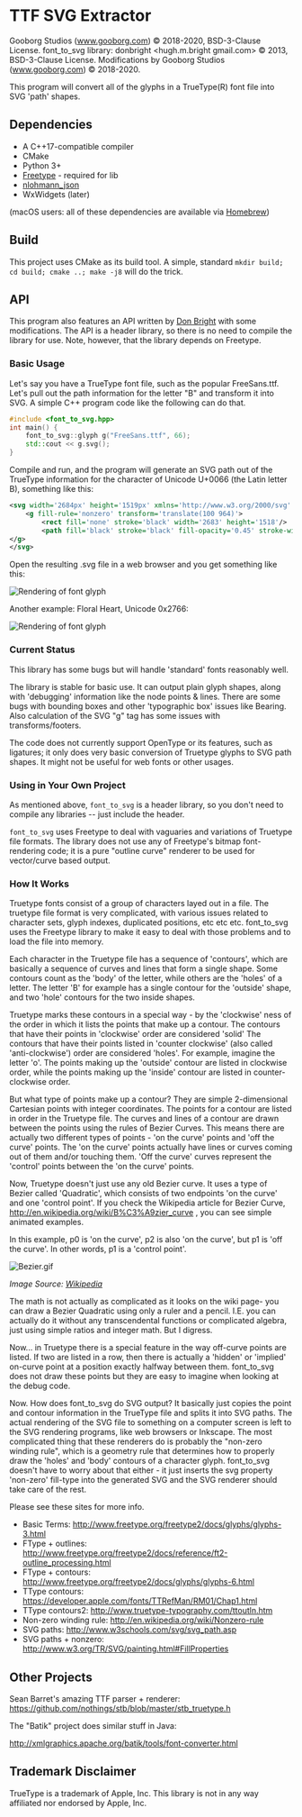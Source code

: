 # TTF SVG Extractor

Gooborg Studios (www.gooborg.com) © 2018-2020, BSD-3-Clause License.
font_to_svg library: donbright <hugh.m.bright gmail.com> © 2013, BSD-3-Clause License. Modifications by Gooborg Studios (www.gooborg.com) © 2018-2020.

This program will convert all of the glyphs in a TrueType(R) font file into SVG 'path' shapes.

## Dependencies

- A C++17-compatible compiler
- CMake
- Python 3+
- [Freetype](https://www.freetype.org/) - required for lib
- [nlohmann_json](https://github.com/nlohmann/json)
- WxWidgets (later)

(macOS users: all of these dependencies are available via [Homebrew](https://brew.sh/))

## Build

This project uses CMake as its build tool.  A simple, standard `mkdir build; cd build; cmake ..; make -j8` will do the trick.

## API

This program also features an API written by [Don Bright](https://github.com/donbright/font_to_svg) with some modifications.  The API is a header library, so there is no need to compile the library for use.  Note, however, that the library depends on Freetype.

### Basic Usage

Let's say you have a TrueType font file, such as the popular 
FreeSans.ttf. Let's pull out the path information for the letter "B" and 
transform it into SVG. A simple C++ program code like the following can 
do that.

```c++
#include <font_to_svg.hpp>
int main() {
	font_to_svg::glyph g("FreeSans.ttf", 66);
	std::cout << g.svg();
}
```

Compile and run, and the program will generate an SVG path out of the 
TrueType information for the character of Unicode U+0066 (the Latin 
letter B), something like this:

```xml
<svg width='2684px' height='1519px' xmlns='http://www.w3.org/2000/svg' version='1.1'>
    <g fill-rule='nonzero' transform='translate(100 964)'>
        <rect fill='none' stroke='black' width='2683' height='1518'/>
        <path fill='black' stroke='black' fill-opacity='0.45' stroke-width='2' d='M 623,-208 Q 623,-114 564,-57 Q 505,0 408,0 L 79,0 L 79,-729 L 375,-729 Q 436,-729 481,-711 Q 526,-693 548,-663 Q 571,-634 581,-604 Q 591,-575 591,-544 Q 591,-432 490,-385 Q 560,-358 591,-316 Q 623,-274 623,-208 Z M 498,-415 M 498,-531 Q 498,-647 352,-647 L 172,-647 L 172,-415 L 352,-415 Q 498,-415 498,-531 Z M 399,-82 Q 448,-82 479,-103 Q 510,-125 520,-151 Q 530,-177 530,-207 Q 530,-264 496,-298 Q 462,-333 399,-333 L 172,-333 L 172,-82 L 399,-82 Z' />
</g>
</svg>
```

Open the resulting .svg 
file in a web browser and you get something like this:

![Rendering of font glyph](assets/screenshot.png "The Letter B")

Another example: Floral Heart, Unicode 0x2766:

![Rendering of font glyph](assets/screenshot2.png "Floral Heart")

### Current Status

This library has some bugs but will handle 'standard' fonts reasonably well.

The library is stable for basic use. It can output plain glyph shapes,
along with 'debugging' information like the node points & lines. 
There are some bugs with bounding boxes and other 'typographic box' 
issues like Bearing. Also calculation of the SVG "g" tag has some issues 
with transforms/footers.

The code does not currently support OpenType or its features, such as 
ligatures; it only does very basic conversion of Truetype glyphs to SVG path shapes. It might not be useful for web fonts or other usages.

### Using in Your Own Project

As mentioned above, `font_to_svg` is a header library, so you don't need to 
compile any libraries -- just include the header.

`font_to_svg` uses Freetype to deal with vaguaries and variations of 
Truetype file formats. The library does not use any of Freetype's bitmap 
font-rendering code; it is a pure "outline curve" renderer to be 
used for vector/curve based output.

### How It Works

Truetype fonts consist of a group of characters layed out in a file. The 
truetype file format is very complicated, with various issues related to 
character sets, glyph indexes, duplicated positions, etc etc etc. font_to_svg 
uses the Freetype library to make it easy to deal with those problems 
and to load the file into memory.

Each character in the Truetype file has a sequence of 'contours', which 
are basically a sequence of curves and lines that form a single shape. 
Some contours count as the 'body' of the letter, while others are the 
'holes' of a letter. The letter 'B' for example has a single contour for 
the 'outside' shape, and two 'hole' contours for the two inside shapes.

Truetype marks these contours in a special way - by the 'clockwise' ness 
of the order in which it lists the points that make up a contour. The 
contours that have their points in 'clockwise' order are considered 
'solid' The contours that have their points listed in 'counter 
clockwise' (also called 'anti-clockwise') order are considered 'holes'. 
For example, imagine the letter 'o'. The points making up the 'outside' 
contour are listed in clockwise order, while the points making up the 
'inside' contour are listed in counter-clockwise order.

But what type of points make up a contour? They are simple 2-dimensional 
Cartesian points with integer coordinates. The points for a contour are 
listed in order in the Truetype file. The curves and lines of a contour 
are drawn between the points using the rules of Bezier Curves. This 
means there are actually two different types of points - 'on the curve' 
points and 'off the curve' points. The 'on the curve' points actually 
have lines or curves coming out of them and/or touching them. 'Off the curve'
curves represent the 'control' points between the 'on the curve' points.

Now, Truetype doesn't just use any old Bezier curve. It uses a type of 
Bezier called 'Quadratic', which consists of two endpoints 'on the 
curve' and one 'control point'. If you check the Wikipedia article for 
Bezier Curve, http://en.wikipedia.org/wiki/B%C3%A9zier_curve , you can see simple animated examples. 

In this example, p0 is 'on the curve', p2 is also 'on the curve', but
p1 is 'off the curve'. In other words, p1 is a 'control point'.

![Bezier.gif](assets/bezier.gif "The Letter B")

_Image Source: [Wikipedia](https://en.wikipedia.org/wiki/B%C3%A9zier_curve#/media/File:B%C3%A9zier_2_big.gif)_

The math is not actually as complicated as it looks on the wiki page- 
you can draw a Bezier Quadratic using only a ruler and a pencil. I.E. 
you can actually do it without any transcendental functions or 
complicated algebra, just using simple ratios and integer math. But I 
digress.

Now... in Truetype there is a special feature in the way off-curve 
points are listed. If two are listed in a row, then there is actually a 
'hidden' or 'implied' on-curve point at a position exactly halfway 
between them. font_to_svg does not draw these points but they are easy to imagine
when looking at the debug code. 

Now. How does font_to_svg do SVG output? It basically just copies the point 
and contour information in the TrueType file and splits it into SVG 
paths. The actual rendering of the SVG file to something on a computer 
screen is left to the SVG rendering programs, like web browsers or 
Inkscape. The most complicated thing that these renderers do is probably 
the "non-zero winding rule", which is a geometry rule that determines 
how to properly draw the 'holes' and 'body' contours of a character 
glyph. font_to_svg doesn't have to worry about that either - it just inserts 
the svg property 'non-zero' fill-type into the generated SVG and the SVG 
renderer should take care of the rest.

Please see these sites for more info.

 * Basic Terms: http://www.freetype.org/freetype2/docs/glyphs/glyphs-3.html
 * FType + outlines: http://www.freetype.org/freetype2/docs/reference/ft2-outline_processing.html
 * FType + contours: http://www.freetype.org/freetype2/docs/glyphs/glyphs-6.html
 * TType contours: https://developer.apple.com/fonts/TTRefMan/RM01/Chap1.html
 * TType contours2: http://www.truetype-typography.com/ttoutln.htm
 * Non-zero winding rule: http://en.wikipedia.org/wiki/Nonzero-rule
 * SVG paths: http://www.w3schools.com/svg/svg_path.asp
 * SVG paths + nonzero: http://www.w3.org/TR/SVG/painting.html#FillProperties

## Other Projects

Sean Barret's amazing TTF parser + renderer:
https://github.com/nothings/stb/blob/master/stb_truetype.h

The "Batik" project does similar stuff in Java:

http://xmlgraphics.apache.org/batik/tools/font-converter.html

## Trademark Disclaimer

TrueType is a trademark of Apple, Inc. This library is not in any way 
affiliated nor endorsed by Apple, Inc. 
